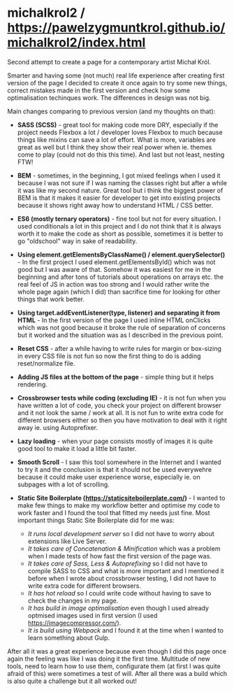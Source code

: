 # michalkrol2 / https://pawelzygmuntkrol.github.io/michalkrol2/index.html

Second attempt to create a page for a contemporary artist Michał Król. 

Smarter and having some (not much) real life experience after creating first version of the page I decided to create it once again to try some new things, correct mistakes 
made in the first version and check how some optimalisation techinques work. The differences in design was not big.

Main changes comparing to previous version (and my thoughts on that):

- <b>SASS (SCSS)</b> - great tool for making code more DRY, especially if the project needs Flexbox a lot / developer loves Flexbox to much because things like mixins can save 
a lot of effort. What is more, variables are great as well but I think they show their real power when ie. themes come to play (could not do this this time). And last but not 
least, nesting FTW!

- <b>BEM</b> - sometimes, in the beginning, I got mixed feelings when I used it because I was not sure if I was naming the classes right but after a while it was like my second 
nature. Great tool but i think the biggest power of BEM is that it makes it easier for developer to get into existing projects because it shows right away how to understand 
HTML / CSS better. 

- <b>ES6 (mostly ternary operators)</b> - fine tool but not for every situation. I used conditionals a lot in this project and I do not think that it is always worth it to make
the code as short as possible, sometimes it is better to go "oldschool" way in sake of readability.

- <b>Using element.getElementsByClassName() / element.querySelector()</b> - In the first project I used element.getElementsById() which was not good but I was aware of that. 
Somehow it was easiest for me in the beginning and after tons of tutorials about operations on arrays etc. the real feel of JS in action was too strong and I would rather write 
the whole page again (which I did) than sacrifice time for looking for other things that work better. 

- <b>Using target.addEventListener(type, listener) and separating it from HTML</b> - In the first version of the page I used inline HTML onClicks which was not good because it 
broke the rule of separation of concerns but it worked and the situation was as I described in the previous point.

- <b>Reset CSS</b> - after a while having to write rules for margin or box-sizing in every CSS file is not fun so now the first thing to do is adding reset/normalize file.

- <b>Adding JS files at the bottom of the page</b> - simple thing but it helps rendering.

- <b>Crossbrowser tests while coding (excluding IE)</b> - it is not fun when you have written a lot of code, you check your project on different browser and it not look the same 
/
work at all. It is not fun to write extra code for different browsers either so then you have motivation to deal with it right away ie. using Autoprefixer.

- <b>Lazy loading</b> - when your page consists mostly of images it is quite good tool to make it load a little bit faster.

- <b>Smooth Scroll</b> - I saw this tool somewhere in the Internet and I wanted to try it and the conclusion is that it should not be used everywehre because it could make 
user experience worse, especially ie. on subpages with a lot of scrolling.

- <b>Static Site Boilerplate (https://staticsiteboilerplate.com/)</b> - I wanted to make few things to make my workflow better and optimise my code to work faster and I found 
the tool that fitted my needs just fine. Most important things Static Site Boilerplate did for me was:

  - <i>It runs local development server</i> so I did not have to worry about extensions like Live Server.
  - <i>It takes care of Concatenation & Minification</i> which was a problem when I made tests of how fast the first version of the page was.
  - <i>It takes care of Sass, Less & Autoprefixing</i> so I did not have to compile SASS to CSS and what is more important and I mentioned it before when I wrote about
  crossbrowser testing, I did not have to write extra code for different browsers.
  - <i>It has hot reload</i> so I could write code without having to save to check the changes in my page.
  - <i>It has build in image optimalisation</i> even though I used already optmised images used in first version (I used https://imagecompressor.com/).
  - <i>It is build using Webpack</i> and I found it at the time when I wanted to learn something about Gulp.
  
After all it was a great experience because even though I did this page once again the feeling was like I was doing it the first time. Multitude of new tools, need to learn 
how to use them, configurate them (at first I was quite afraid of this) were sometimes a test of will. After all there was a build which is also quite a challenge but it all 
worked out!
